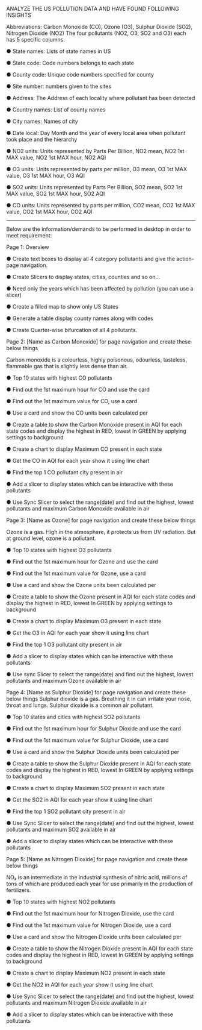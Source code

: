 ANALYZE THE US POLLUTION DATA AND HAVE FOUND FOLLOWING INSIGHTS

Abbreviations: Carbon Monoxide (CO), Ozone (O3), Sulphur Dioxide (SO2), Nitrogen Dioxide (NO2) The four pollutants (NO2, O3, SO2 and O3) each has 5 specific columns. 

●	State names:  Lists of state names in US

●	State code: Code numbers belongs to each state

●	County code: Unique code numbers specified for county

●	Site number: numbers given to the sites

●	Address: The Address of each locality where pollutant has been detected

●	Country names: List of county names

●	City names: Names of city 

●	Date local: Day Month and the year of every local area when pollutant took place and the hierarchy

●	NO2 units: Units represented by Parts Per Billion, NO2 mean, NO2 1st MAX value, NO2 1st MAX hour, NO2 AQI

●	O3 units: Units represented by parts per million, O3 mean, O3 1st MAX value, O3 1st MAX hour, O3 AQI

●	SO2 units: Units represented by Parts Per Billion, SO2 mean, SO2 1st MAX value, SO2 1st MAX hour, SO2 AQI

●	CO units: Units represented by parts per million, CO2 mean, CO2 1st MAX value, CO2 1st MAX hour, CO2 AQI

----------------------------------------------------------------------------------------------------------------------------------------------------------
Below are the information/demands to be performed in desktop in order to meet requirement:

Page 1: Overview

●	Create text boxes to display all 4 category pollutants and give the action-page navigation.

●	Create Slicers to display states, cities,  counties and so on...

●	Need only the years which has been affected by pollution (you can use a slicer)

●	Create a filled map to show only US States

●	Generate a table display county names along with codes

●	Create Quarter-wise bifurcation of all 4 pollutants. 


Page 2: [Name as Carbon Monoxide] for page navigation and create these below things

Carbon monoxide is a colourless, highly poisonous, odourless, tasteless, flammable gas that is slightly less dense than air.

●	Top 10 states with highest CO pollutants

●	Find out the 1st maximum hour for CO and use the card

●	Find out the 1st maximum value for CO, use a card

●	Use a card and show the CO units been calculated per

●	Create a table to show the Carbon Monoxide present in AQI for each state codes and display the highest in RED, lowest In GREEN by applying settings to background

●	Create a chart to display Maximum CO present in each state

●	Get the CO in AQI for each year show it using line chart

●	Find the top 1 CO pollutant city present in air

●	Add a slicer to display states which can be interactive with these pollutants

●	Use Sync Slicer to select the range(date) and find out the highest, lowest pollutants and maximum Carbon Monoxide available in air



Page 3: [Name as Ozone] for page navigation and create these below things

Ozone is a gas. High in the atmosphere, it protects us from UV radiation. But at ground level, ozone is a pollutant.

●	Top 10 states with highest O3 pollutants

●	Find out the 1st maximum hour for Ozone and use the card

●	Find out the 1st maximum value for Ozone, use a card

●	Use a card and show the Ozone units been calculated per

●	Create a table to show the Ozone present in AQI for each state codes and display the highest in RED, lowest In GREEN by applying settings to background


●	Create a chart to display Maximum O3 present in each state

●	Get the O3 in AQI for each year show it using line chart

●	Find the top 1 O3 pollutant city present in air


●	Add a slicer to display states which can be interactive with these pollutants

●	Use sync Slicer to select the range(date) and find out the highest, lowest pollutants and maximum Ozone available in air



Page 4: [Name as Sulphur Dioxide] for page navigation and create these below things
Sulphur dioxide is a gas. Breathing it in can irritate your nose, throat and lungs. Sulphur dioxide is a common air pollutant.

●	Top 10 states and cities with highest SO2 pollutants

●	Find out the 1st maximum hour for Sulphur Dioxide and use the card

●	Find out the 1st maximum value for Sulphur Dioxide, use a card

●	Use a card and show the Sulphur Dioxide units been calculated per

●	Create a table to show the Sulphur Dioxide present in AQI for each state codes and display the highest in RED, lowest In GREEN by applying settings to background

●	Create a chart to display Maximum SO2 present in each state

●	Get the SO2 in AQI for each year show it using line chart

●	Find the top 1 SO2 pollutant city present in air

●	Use Sync Slicer to select the range(date) and find out the highest, lowest pollutants and maximum SO2 available in air

●	Add a slicer to display states which can be interactive with these pollutants





Page 5: [Name as Nitrogen Dioxide] for page navigation and create these below things

NO₂ is an intermediate in the industrial synthesis of nitric acid, millions of tons of which are produced each year for use primarily in the production of fertilizers. 



●	Top 10 states with highest NO2 pollutants

●	Find out the 1st maximum hour for Nitrogen Dioxide, use the card

●	Find out the 1st maximum value for Nitrogen Dioxide, use a card

●	Use a card and show the Nitrogen Dioxide units been calculated per

●	Create a table to show the Nitrogen Dioxide present in AQI for each state codes and display the highest in RED, lowest In GREEN by applying settings to background

●	Create a chart to display Maximum NO2 present in each state

●	Get the NO2 in AQI for each year show it using line chart

●	Use Sync Slicer to select the range(date) and find out the highest, lowest pollutants and maximum Nitrogen Dioxide available in air

●	Add a slicer to display states which can be interactive with these pollutants




